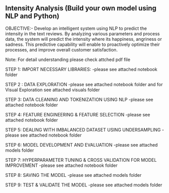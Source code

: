 Intensity Analysis (Build your own model using NLP and Python)
-
OBJECTIVE:- Develop an intelligent system using NLP to predict the intensity in the text reviews. By analyzing various parameters and process data, the system will predict the intensity where its happiness, angriness or sadness. This predictive capability will enable to proactively optimize their processes, and improve overall customer satisfaction.

Note: For detail understanding please check attched pdf file

STEP 1: IMPORT NECESSARY LIBRARIES:
-please see attached notebook folder 

STEP 2 : DATA EXPLORATION
-please see attached notebook folder and for Visual Exploration see attached visuals folder

STEP 3: DATA CLEANING AND TOKENIZATION USING NLP
-please see attached notebook folder 

STEP 4: FEATURE ENGINEERING & FEATURE SELECTION
-please see attached notebook folder 

STEP 5: DEALING WITH IMBALANCED DATASET USING UNDERSAMPLING
-please see attached notebook folder 

STEP 6: MODEL DEVELOPMENT AND EVALUATION
-please see attached models folder 

STEP 7: HYPERPARAMETER TUNING & CROSS VALIDATION FOR MODEL IMPROVEMENT
-please see attached notebook folder 

STEP 8: SAVING THE MODEL
-please see attached models folder 

STEP 9: TEST & VALIDATE THE MODEL
-please see attached models folder 
